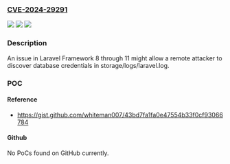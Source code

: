 ### [CVE-2024-29291](https://cve.mitre.org/cgi-bin/cvename.cgi?name=CVE-2024-29291)
![](https://img.shields.io/static/v1?label=Product&message=n%2Fa&color=blue)
![](https://img.shields.io/static/v1?label=Version&message=n%2Fa&color=blue)
![](https://img.shields.io/static/v1?label=Vulnerability&message=n%2Fa&color=brighgreen)

### Description

An issue in Laravel Framework 8 through 11 might allow a remote attacker to discover database credentials in storage/logs/laravel.log.

### POC

#### Reference
- https://gist.github.com/whiteman007/43bd7fa1fa0e47554b33f0cf93066784

#### Github
No PoCs found on GitHub currently.

